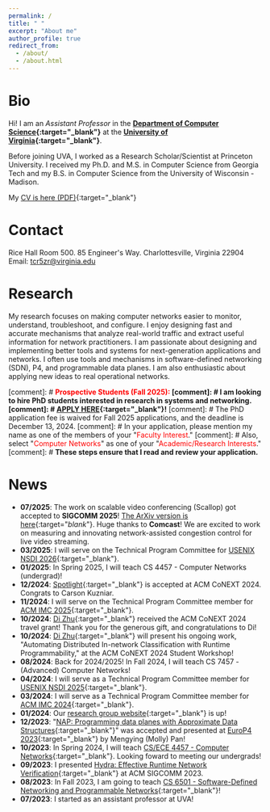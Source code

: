 ```yaml
---
permalink: /
title: " "
excerpt: "About me"
author_profile: true
redirect_from: 
  - /about/
  - /about.html
---
```


# Bio
Hi! I am an _Assistant Professor_ in the <b>[Department of Computer
Science](https://engineering.virginia.edu/departments/computer-science){:target="_blank"}</b> at the <b>[University of Virginia](https://www.virginia.edu){:target="_blank"}</b>.

Before joining UVA, I worked as a Research Scholar/Scientist at Princeton
University. I received my Ph.D. and M.S. in Computer Science from Georgia Tech
and my B.S. in Computer Science from the University of Wisconsin - Madison. 

My [CV is here (PDF)](../files/HyojoonKim_CV.pdf){:target="_blank"}

# Contact
Rice Hall Room 500. 85 Engineer's Way. Charlottesville, Virginia 22904\
Email: tcr5zr@virginia.edu

# Research
My research focuses on making computer networks easier to monitor,
understand, troubleshoot, and configure. I enjoy designing fast and
accurate mechanisms that analyze real-world traffic and extract
useful information for network practitioners.  I am passionate about
designing and implementing better tools and systems for
next-generation applications and networks.  I often use tools and
mechanisms in software-defined networking (SDN), P4, and
programmable data planes. 
I am also enthusiastic about applying new ideas to real operational
networks.
 
[comment]: # <b><font color="red">Prospective Students (Fall 2025):</font>
[comment]: # I am looking to hire PhD students interested in research in systems and networking.
[comment]: # [APPLY HERE](https://engineering.virginia.edu/department/computer-science/academics/graduate-programs/phd-computer-science){:target="_blank"}!</b>
[comment]: # The PhD application fee is waived for Fall 2025 applications, and the deadline is December 13, 2024. 
[comment]: # In your application, please mention my name as one of the members of your "<font color="red">Faculty Interest</font>." 
[comment]: # Also, select "<font color="red">Computer Networks</font>" as one of your "<font color="red">Academic/Research Interests</font>." 
[comment]: # <b>These steps ensure that I read and review your application.</b>

# News
  - <b>07/2025</b>: The work on scalable video conferencing (Scallop) got accepted to **SIGCOMM 2025**! 
[The ArXiv version is here](https://arxiv.org/abs/2503.11649){:target="_blank_"}.
Huge thanks to **Comcast**! 
We are excited to work on measuring and innovating network-assisted congestion control for live video streaming.
  - <b>03/2025</b>: I will serve on the Technical Program Committee for [USENIX NSDI 2026](https://www.usenix.org/conference/nsdi26/call-for-papers){:target="_blank"}.
  - <b>01/2025</b>: In Spring 2025, I will teach CS 4457 - Computer Networks (undergrad)! 
  - <b>12/2024</b>: [Spotlight](https://dl.acm.org/doi/10.1145/3709373){:target="_blank"} is accepted at ACM CoNEXT 2024. Congrats to Carson Kuzniar. 
  - <b>11/2024</b>: I will serve on the Technical Program Committee member for [ACM IMC 2025](https://conferences.sigcomm.org/imc/2025/){:target="_blank"}.
  - <b>10/2024</b>: [Di Zhu](https://zhudi217.github.io/){:target="_blank"} received the ACM CoNEXT 2024 travel grant! Thank you for the generous gift, and congratulations to Di! 
  - <b>10/2024</b>: [Di Zhu](https://zhudi217.github.io/){:target="_blank"} will present his ongoing work, "Automating Distributed In-network Classification with Runtime Programmability," at the ACM CoNEXT 2024 Student Workshop!
  - <b>08/2024</b>: Back for 2024/2025! In Fall 2024, I will teach CS 7457 - (Advanced) Computer Networks! 
  - <b>04/2024</b>: I will serve as a Technical Program Committee member for [USENIX NSDI 2025](https://www.usenix.org/conference/nsdi25){:target="_blank"}.
  - <b>03/2024</b>: I will serve as a Technical Program Committee member for [ACM IMC 2024](https://conferences.sigcomm.org/imc/2024/){:target="_blank"}.
  - <b>01/2024</b>: Our [research group website](https://networkmech.github.io){:target="_blank"} is up!
  - <b>12/2023</b>: "[NAP: Programming data planes with Approximate Data Structures](https://dl.acm.org/doi/10.1145/3630047.3630196){:target="_blank"}" was accepted and presented at [EuroP4 2023](https://opennetworking.org/events/euro-p4-2023/){:target="_blank"} by Mengying (Molly) Pan!
  - <b>10/2023</b>: In Spring 2024, I will teach [CS/ECE 4457 - Computer Networks](https://hyojoonkim.com/cs4457/){:target="_blank"}. Looking foward to meeting our undergrads!
  - <b>09/2023</b>: I presented [Hydra: Effective Runtime Network Verification](https://dl.acm.org/doi/10.1145/3603269.3604856){:target="_blank"} at ACM SIGCOMM 2023.
  - <b>08/2023</b>: In Fall 2023, I am going to teach [CS 6501 - Software-Defined Networking and Programmable Networks](https://hyojoonkim.com/cs6501-sdn/){:target="_blank"}!
  - <b>07/2023</b>: I started as an assistant professor at UVA!


